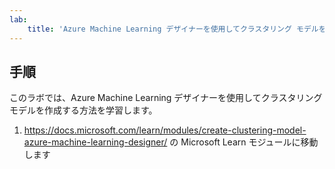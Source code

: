 ```yaml
---
lab:
    title: 'Azure Machine Learning デザイナーを使用してクラスタリング モデルを作成する'
---
```


## 手順
このラボでは、Azure Machine Learning デザイナーを使用してクラスタリング モデルを作成する方法を学習します。

1.	https://docs.microsoft.com/learn/modules/create-clustering-model-azure-machine-learning-designer/ の Microsoft Learn モジュールに移動します
